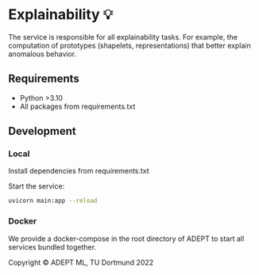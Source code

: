# Explainability 💡

The service is responsible for all explainability tasks. For example, the computation of prototypes (shapelets, representations) that better explain anomalous behavior.

## Requirements

+ Python >3.10
+ All packages from requirements.txt

## Development

### Local

Install dependencies from requirements.txt

Start the service:

```sh
uvicorn main:app --reload
```

### Docker

We provide a docker-compose in the root directory of ADEPT to start all services bundled together.

Copyright © ADEPT ML, TU Dortmund 2022